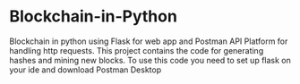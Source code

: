# Blockchain-in-Python
Blockchain in python using Flask for web app and Postman API Platform for handling http requests. This project contains the code for generating hashes and mining new blocks. To use this code you need to set up flask on your ide and download Postman Desktop
